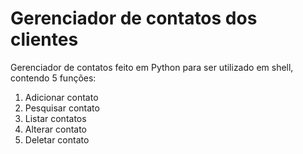 # Gerenciador de contatos dos clientes

Gerenciador de contatos feito em Python para ser utilizado em shell, contendo 5 funções:  
1. Adicionar contato
2. Pesquisar contato
3. Listar contatos
4. Alterar contato
5. Deletar contato